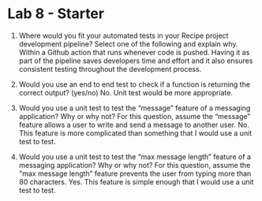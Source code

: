 # Lab 8 - Starter
1) Where would you fit your automated tests in your Recipe project development pipeline? Select one of the following and explain why.
Within a Github action that runs whenever code is pushed. Having it as part of the pipeline saves developers time and effort and it also ensures consistent testing throughout the development process.

2) Would you use an end to end test to check if a function is returning the correct output? (yes/no)
No. Unit test would be more appropriate.

3) Would you use a unit test to test the “message” feature of a messaging application? Why or why not? For this question, assume the “message” feature allows a user to write and send a message to another user.
No. This feature is more complicated than something that I would use a unit test to test.

4) Would you use a unit test to test the “max message length” feature of a messaging application? Why or why not? For this question, assume the “max message length” feature prevents the user from typing more than 80 characters.
Yes. This feature is simple enough that I would use a unit test to test.
